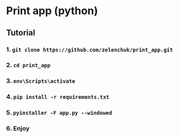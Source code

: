 # Print app (python)


## Tutorial

### 1. `git clone https://github.com/zelenchuk/print_app.git`

### 2. `cd print_app`

### 3. `env\Scripts\activate`

### 4. `pip install -r requirements.txt`

### 5. `pyinstaller -F app.py --windowed`

### 6. Enjoy
